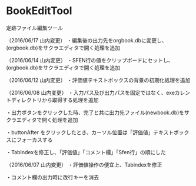 # BookEditTool
定跡ファイル編集ツール

（2016/06/17 山内変更）
・編集後の出力先をorgbook.dbに変更し、(orgbook.db)をサクラエディタで開く処理を追加

（2016/06/14 山内変更）
・SFEN行の値をクリップボードにセットし、(orgbook.db)をサクラエディタで開く処理を追加

（2016/06/12 山内変更）
・評価値テキストボックスの背景の初期化処理を追加

（2016/06/08 山内変更）
・入力パス及び出力パスを固定ではなく、exeカレントディレクトリから取得する処理を追加

・出力ボタンをクリックした時、完了と共に出力先ファイル(newbook.db)をサクラエディタで開く処理を追加

・buttonAfter をクリックしたとき、カーソル位置は「評価値」テキストボックスにフォーカスする 

・TabIndexを修正し、「評価値」「コメント欄」「Sfen行」の順にした

（2016/06/07 山内変更）
・評価値操作の便宜上、Tabindexを修正

・コメント欄の出力時に改行キーを消去


